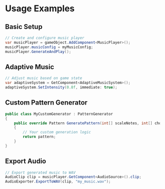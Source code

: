 # Usage Examples

## Basic Setup
```csharp
// Create and configure music player
var musicPlayer = gameObject.AddComponent<MusicPlayer>();
musicPlayer.musicConfig = myMusicConfig;
musicPlayer.GenerateAndPlay();
```

## Adaptive Music
```csharp
// Adjust music based on game state
var adaptiveSystem = GetComponent<AdaptiveMusicSystem>();
adaptiveSystem.SetIntensity(0.8f, immediate: true);
```

## Custom Pattern Generator
```csharp
public class MyCustomGenerator : PatternGenerator
{
    public override Pattern GeneratePattern(int[] scaleNotes, int[] chordProgression)
    {
        // Your custom generation logic
        return pattern;
    }
}
```

## Export Audio
```csharp
// Export generated music to WAV
AudioClip clip = musicPlayer.GetComponent<AudioSource>().clip;
AudioExporter.ExportToWAV(clip, "my_music.wav");
```
